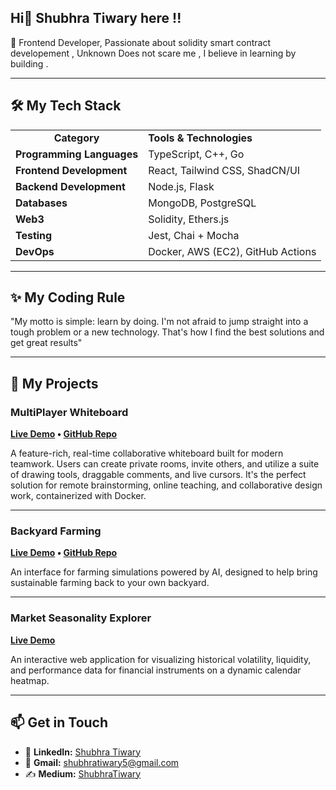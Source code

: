 ## Hi👋 Shubhra Tiwary here !!

🚀 Frontend Developer, Passionate about solidity smart contract developement , Unknown Does not scare me , I believe in learning by building .  

---

## 🛠️ My Tech Stack

<table>
  <tr>
    <td align="center"><strong>Category</strong></td>
    <td align="left"><strong>Tools & Technologies</strong></td>
  </tr>
  <tr>
    <td><strong>Programming Languages</strong></td>
    <td align="left">TypeScript, C++, Go</td>
  </tr>
  <tr>
    <td><strong>Frontend Development</strong></td>
    <td align="left">React, Tailwind CSS, ShadCN/UI</td>
  </tr>
  <tr>
    <td><strong>Backend Development</strong></td>
    <td align="left">Node.js, Flask</td>
  </tr>
  <tr>
    <td><strong>Databases</strong></td>
    <td align="left">MongoDB, PostgreSQL</td>
  </tr>
  <tr>
    <td><strong>Web3</strong></td>
    <td align="left">Solidity, Ethers.js</td>
  </tr>
  <tr>
    <td><strong>Testing</strong></td>
    <td align="left">Jest, Chai + Mocha</td>
  </tr>
  <tr>
    <td><strong>DevOps</strong></td>
    <td align="left">Docker, AWS (EC2), GitHub Actions</td>
  </tr>
</table>


---


## ✨ My Coding Rule 

"My motto is simple: learn by doing. I'm not afraid to jump straight into a tough problem or a new technology. That's how I find the best solutions and get great results"


---

## 🚀 My Projects

### MultiPlayer Whiteboard
**[Live Demo](https://multiplayer-whiteboard.vercel.app/) • [GitHub Repo](https://github.com/shubhratiwary134/Multiplayer-whiteboard)**

A feature-rich, real-time collaborative whiteboard built for modern teamwork. Users can create private rooms, invite others, and utilize a suite of drawing tools, draggable comments, and live cursors. It's the perfect solution for remote brainstorming, online teaching, and collaborative design work, containerized with Docker.

---

### Backyard Farming
**[Live Demo](https://backyard-farming-2-0.vercel.app/) • [GitHub Repo](https://github.com/shubhratiwary134/Backyard-Farming-2.0)**

An interface for farming simulations powered by AI, designed to help bring sustainable farming back to your own backyard.

---

### Market Seasonality Explorer
**[Live Demo](https://market-seasonality-explorer-opal.vercel.app/)**

An interactive web application for visualizing historical volatility, liquidity, and performance data for financial instruments on a dynamic calendar heatmap.

---

## 📫 Get in Touch

- 💼 **LinkedIn:** [Shubhra Tiwary](https://www.linkedin.com/in/shubhra-tiwary/)
- 📧 **Gmail:** [shubhratiwary5@gmail.com](mailto:shubhratiwary5@gmail.com)
- ✍️ **Medium:** [ShubhraTiwary](https://medium.com/@shubhratiwary5)
<!--
**shubhratiwary134/shubhratiwary134** is a ✨ _special_ ✨ repository because its `README.md` (this file) appears on your GitHub profile.

Here are some ideas to get you started:

- 🔭 I’m currently working on ...
- 🌱 I’m currently learning ...
- 👯 I’m looking to collaborate on ...
- 🤔 I’m looking for help with ...
- 💬 Ask me about ...
- 📫 How to reach me: ...
- 😄 Pronouns: ...
- ⚡ Fun fact: ...
-->
